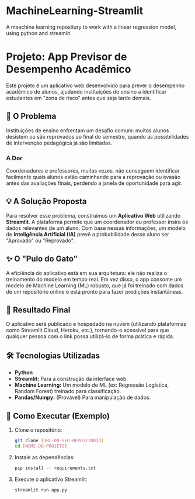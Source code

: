 # MachineLearning-Streamlit
A maachine learning repositury to work with a linear regression model, using python and streamlit


# Projeto: App Previsor de Desempenho Acadêmico

Este projeto é um aplicativo web desenvolvido para prever o desempenho acadêmico de alunos, ajudando instituições de ensino a identificar estudantes em "zona de risco" antes que seja tarde demais.

## 🎯 O Problema

Instituições de ensino enfrentam um desafio comum: muitos alunos desistem ou são reprovados ao final do semestre, quando as possibilidades de intervenção pedagógica já são limitadas.

### A Dor

Coordenadores e professores, muitas vezes, não conseguem identificar facilmente quais alunos estão caminhando para a reprovação ou evasão antes das avaliações finais, perdendo a janela de oportunidade para agir.

## 💡 A Solução Proposta

Para resolver esse problema, construímos um **Aplicativo Web** utilizando **Streamlit**. A plataforma permite que um coordenador ou professor insira os dados relevantes de um aluno. Com base nessas informações, um modelo de **Inteligência Artificial (IA)** prevê a probabilidade desse aluno ser "Aprovado" ou "Reprovado".

## ✨ O "Pulo do Gato"

A eficiência do aplicativo está em sua arquitetura: ele não realiza o treinamento do modelo em tempo real. Em vez disso, o app consome um modelo de Machine Learning (ML) robusto, que já foi treinado com dados de um repositório online e está pronto para fazer predições instantâneas.

## 🚀 Resultado Final

O aplicativo será publicado e hospedado na nuvem (utilizando plataformas como Streamlit Cloud, Heroku, etc.), tornando-o acessível para que qualquer pessoa com o link possa utilizá-lo de forma prática e rápida.

## 🛠️ Tecnologias Utilizadas

* **Python**
* **Streamlit:** Para a construção da interface web.
* **Machine Learning:** Um modelo de ML (ex: Regressão Logística, Random Forest) treinado para classificação.
* **Pandas/Numpy:** (Provável) Para manipulação de dados.

## 🏁 Como Executar (Exemplo)

1.  Clone o repositório:
    ```bash
    git clone [URL-DO-SEU-REPOSITORIO]
    cd [NOME-DO-PROJETO]
    ```

2.  Instale as dependências:
    ```bash
    pip install -r requirements.txt
    ```

3.  Execute o aplicativo Streamlit:
    ```bash
    streamlit run app.py
    ```
